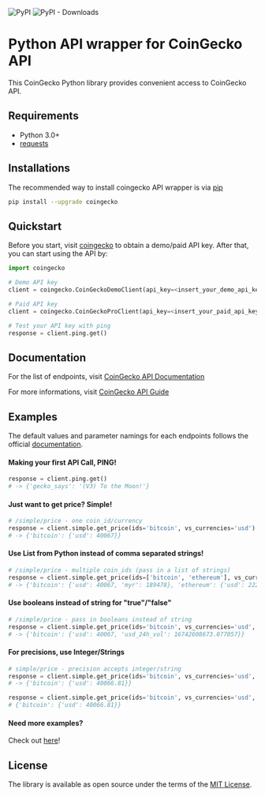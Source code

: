![PyPI](https://img.shields.io/pypi/v/coingecko?label=coingecko-python)
![PyPI - Downloads](https://img.shields.io/pypi/dm/coingecko)
# Python API wrapper for CoinGecko API
This CoinGecko Python library provides convenient access to CoinGecko API.
## Requirements

- Python 3.0+
- [requests](https://pypi.org/project/requests/)

## Installations
The recommended way to install coingecko API wrapper is via [pip](https://pypi.python.org/pypi/pip)
```sh
pip install --upgrade coingecko
```
## Quickstart
Before you start, visit [coingecko](https://www.coingecko.com/en/api/pricing) to obtain a demo/paid API key.
After that, you can start using the API by:
```python
import coingecko

# Demo API key
client = coingecko.CoinGeckoDemoClient(api_key=<insert_your_demo_api_key>)

# Paid API key
client = coingecko.CoinGeckoProClient(api_key=<insert_your_paid_api_key>)

# Test your API key with ping
response = client.ping.get()
```

## Documentation
For the list of endpoints, visit [CoinGecko API Documentation](https://www.coingecko.com/api/documentation)

For more informations, visit [CoinGecko API Guide](https://apiguide.coingecko.com/getting-started/introduction)

## Examples
The default values and parameter namings for each endpoints follows the official [documentation](https://www.coingecko.com/api/documentation).
#### Making your first API Call, PING!
```python
response = client.ping.get()
# -> {'gecko_says': '(V3) To the Moon!'}
```

#### Just want to get price? Simple!
```python
# /simple/price - one coin_id/currency
response = client.simple.get_price(ids='bitcoin', vs_currencies='usd')
# -> {'bitcoin': {'usd': 40067}}
```

#### Use List from Python instead of comma separated strings!
```python
# /simple/price - multiple coin_ids (pass in a list of strings)
response = client.simple.get_price(ids=['bitcoin', 'ethereum'], vs_currencies=['usd', 'myr'])
# -> {'bitcoin': {'usd': 40067, 'myr': 189478}, 'ethereum': {'usd': 2223.37, 'myr': 10514.34}}
```

#### Use booleans instead of string for "true"/"false"
```python
# /simple/price - pass in booleans instead of string
response = client.simple.get_price(ids='bitcoin', vs_currencies='usd', include_24hr_vol=True)
# -> {'bitcoin': {'usd': 40067, 'usd_24h_vol': 16742608673.077057}}
```

#### For precisions, use Integer/Strings
```python
# simple/price - precision accepts integer/string
response = client.simple.get_price(ids='bitcoin', vs_currencies='usd', precision=2)
# -> {'bitcoin': {'usd': 40066.81}}

response = client.simple.get_price(ids='bitcoin', vs_currencies='usd', precision="2")
# {'bitcoin': {'usd': 40066.81}}
```

#### Need more examples?
Check out [here](https://github.com/khooihzhz/coingecko-python/tree/master/examples)!


## License
The library is available as open source under the terms of the [MIT License](https://opensource.org/licenses/MIT).
